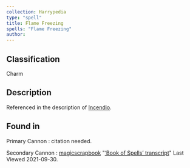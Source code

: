 ```yaml
---
collection: Harrypedia
type: "spell"
title: Flame Freezing
spells: "Flame Freezing"
author:
---
```


## Classification

Charm

## Description

Referenced in the description of [Incendio][].

[Incendio]: ../incendio

## Found in

Primary Cannon
: citation needed.

Secondary Cannon
: [magicscrapbook](https://magicscrapbook.tumblr.com/)
"[‘Book of Spells’ transcript](https://magicscrapbook.tumblr.com/post/162085200042/book-of-spells-transcript)"
Last Viewed 2021-09-30.
